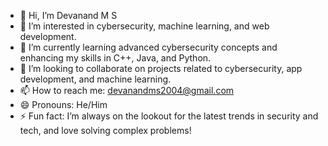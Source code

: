 - 👋 Hi, I’m Devanand M S
- 👀 I’m interested in cybersecurity, machine learning, and web development.
- 🌱 I’m currently learning advanced cybersecurity concepts and enhancing my skills in C++, Java, and Python.
- 💞️ I’m looking to collaborate on projects related to cybersecurity, app development, and machine learning.
- 📫 How to reach me: devanandms2004@gmail.com
- 😄 Pronouns: He/Him
- ⚡ Fun fact: I’m always on the lookout for the latest trends in security and tech, and love solving complex problems!
